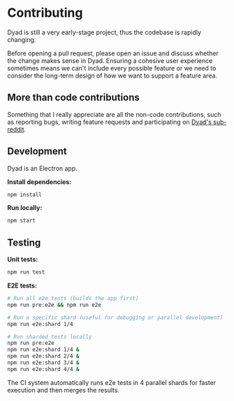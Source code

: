 # Contributing

Dyad is still a very early-stage project, thus the codebase is rapidly changing.

Before opening a pull request, please open an issue and discuss whether the change makes sense in Dyad. Ensuring a cohesive user experience sometimes means we can't include every possible feature or we need to consider the long-term design of how we want to support a feature area.

## More than code contributions

Something that I really appreciate are all the non-code contributions, such as reporting bugs, writing feature requests and participating on [Dyad's sub-reddit](https://www.reddit.com/r/dyadbuilders).

## Development

Dyad is an Electron app.

**Install dependencies:**

```sh
npm install
```

**Run locally:**

```sh
npm start
```

## Testing

**Unit tests:**

```sh
npm run test
```

**E2E tests:**

```sh
# Run all e2e tests (builds the app first)
npm run pre:e2e && npm run e2e

# Run a specific shard (useful for debugging or parallel development)
npm run e2e:shard 1/4

# Run sharded tests locally
npm run pre:e2e
npm run e2e:shard 1/4 &
npm run e2e:shard 2/4 &
npm run e2e:shard 3/4 &
npm run e2e:shard 4/4 &
```

The CI system automatically runs e2e tests in 4 parallel shards for faster execution and then merges the results.
